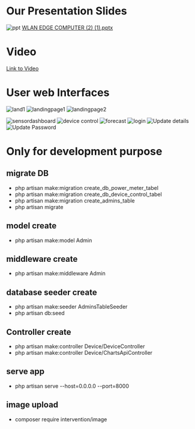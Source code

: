 # Our Presentation Slides
![ppt](https://github.com/dhanushka365/wlan-app/assets/66137046/645dfe6c-a3b9-432b-9b52-3fbba17e9e16)
[WLAN EDGE COMPUTER (2) (1).pptx](https://github.com/dhanushka365/wlan-app/files/11796906/WLAN.EDGE.COMPUTER.2.1.pptx)

# Video
[Link to Video](https://drive.google.com/file/d/1eqHiMNS1Fmv8Q1pyvqPRn_vB94SKA0Cc/view?usp=sharing)


# User web Interfaces
![land1](https://github.com/dhanushka365/wlan-app/assets/66137046/3e112480-9eca-4cce-a686-7a928fffee05)
![landingpage1](https://github.com/dhanushka365/wlan-app/assets/66137046/3e939fa7-f4a2-4640-a613-6a70a4284dd7)
![landingpage2](https://github.com/dhanushka365/wlan-app/assets/66137046/8219a8e9-5cb7-4784-a796-105cc1634d40)

![sensordashboard](https://github.com/dhanushka365/wlan-app/assets/66137046/3ad4b490-ea1a-4463-9546-3245c217f4ce)
![device control](https://github.com/dhanushka365/wlan-app/assets/66137046/89e39311-8ff1-4a58-8148-7701a7114eea)
![forecast](https://github.com/dhanushka365/wlan-app/assets/66137046/eb6074ec-1e6f-4647-a6d0-47b1b990d02e)
![login](https://github.com/dhanushka365/wlan-app/assets/66137046/3af637a9-4f7f-4e8e-9ddc-476eaec6d2aa)
![Update details](https://github.com/dhanushka365/wlan-app/assets/66137046/5d165b34-aa7b-4842-8429-7f3147244a97)
![Update Password](https://github.com/dhanushka365/wlan-app/assets/66137046/3b261599-49d1-4ee7-a55c-874a5565ac2e)



# Only for development purpose

## migrate DB
-  php artisan make:migration create_db_power_meter_tabel
-  php artisan make:migration create_db_device_control_tabel
-  php artisan make:migration create_admins_table
-  php artisan migrate
## model create
-  php artisan make:model Admin
## middleware create
-  php artisan make:middleware Admin
## database seeder create
-  php artisan make:seeder AdminsTableSeeder
-  php artisan db:seed
## Controller create
-  php artisan make:controller Device/DeviceController 
-  php artisan make:controller Device/ChartsApiController   
## serve app
-  php artisan serve --host=0.0.0.0 --port=8000
## image upload
-  composer require intervention/image


